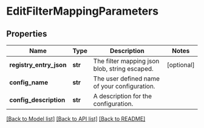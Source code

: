 # EditFilterMappingParameters

## Properties
Name | Type | Description | Notes
------------ | ------------- | ------------- | -------------
**registry_entry_json** | **str** | The filter mapping json blob, string escaped. | [optional] 
**config_name** | **str** | The user defined name of your configuration. | 
**config_description** | **str** | A description for the configuration. | 

[[Back to Model list]](../README.md#documentation-for-models) [[Back to API list]](../README.md#documentation-for-api-endpoints) [[Back to README]](../README.md)


